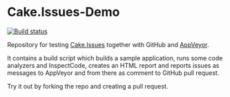# Cake.Issues-Demo

[![Build status](https://ci.appveyor.com/api/projects/status/lbmqhkbfnrm5v821?svg=true)](https://ci.appveyor.com/project/pascalberger/cake-issues-demo)

Repository for testing [Cake.Issues] together with GitHub and [AppVeyor](https://www.appveyor.com/).

It contains a build script which builds a sample application, runs some code analyzers and InspectCode, creates an HTML report and reports issues as messages to AppVeyor and from there as comment to GitHub pull request.

Try it out by forking the repo and creating a pull request.

[Cake.Issues]: https://cakeissues.net
